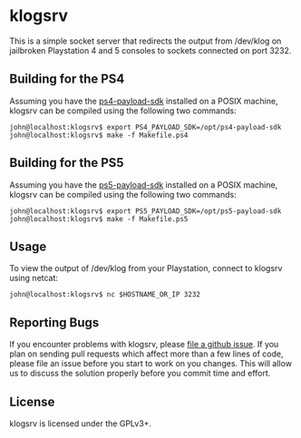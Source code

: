 # klogsrv
This is a simple socket server that redirects the output from /dev/klog on
jailbroken Playstation 4 and 5 consoles to sockets connected on port 3232.

## Building for the PS4
Assuming you have the [ps4-payload-sdk][sdk-ps4] installed on a POSIX machine,
klogsrv can be compiled using the following two commands:
```console
john@localhost:klogsrv$ export PS4_PAYLOAD_SDK=/opt/ps4-payload-sdk
john@localhost:klogsrv$ make -f Makefile.ps4
```

## Building for the PS5
Assuming you have the [ps5-payload-sdk][sdk-ps5] installed on a POSIX machine,
klogsrv can be compiled using the following two commands:
```console
john@localhost:klogsrv$ export PS5_PAYLOAD_SDK=/opt/ps5-payload-sdk
john@localhost:klogsrv$ make -f Makefile.ps5
```

## Usage
To view the output of /dev/klog from your Playstation, connect to klogsrv
using netcat:
```console
john@localhost:klogsrv$ nc $HOSTNAME_OR_IP 3232
```

## Reporting Bugs
If you encounter problems with klogsrv, please [file a github issue][issues].
If you plan on sending pull requests which affect more than a few lines of code,
please file an issue before you start to work on you changes. This will allow us
to discuss the solution properly before you commit time and effort.

## License
klogsrv is licensed under the GPLv3+.

[sdk-ps4]: https://github.com/ps4-payload-dev/sdk
[sdk-ps5]: https://github.com/ps5-payload-dev/sdk
[issues]: https://github.com/ps5-payload-dev/klogsrv/issues/new


